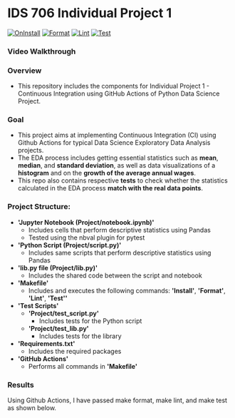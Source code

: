 # IDS 706 Individual Project 1
[![OnInstall](https://github.com/nogibjj/Jaxon-Yue-Individual-Project-1/actions/workflows/install.yml/badge.svg)](https://github.com/nogibjj/Jaxon-Yue-Individual-Project-1/actions/workflows/install.yml)
[![Format](https://github.com/nogibjj/Jaxon-Yue-Individual-Project-1/actions/workflows/format.yml/badge.svg)](https://github.com/nogibjj/Jaxon-Yue-Individual-Project-1/actions/workflows/format.yml)
[![Lint](https://github.com/nogibjj/Jaxon-Yue-Individual-Project-1/actions/workflows/lint.yml/badge.svg)](https://github.com/nogibjj/Jaxon-Yue-Individual-Project-1/actions/workflows/lint.yml)
[![Test](https://github.com/nogibjj/Jaxon-Yue-Individual-Project-1/actions/workflows/test.yml/badge.svg)](https://github.com/nogibjj/Jaxon-Yue-Individual-Project-1/actions/workflows/test.yml)

### Video Walkthrough

### Overview
* This repository includes the components for Individual Project 1 - Continuous Integration using GitHub Actions of Python Data Science Project.

### Goal
* This project aims at implementing Continuous Integration (CI) using Github Actions for typical Data Science Exploratory Data Analysis projects.
* The EDA process includes getting essential statistics such as **mean**, **median**, and **standard deviation**, as well as data visualizations of a **histogram** and on the **growth of the average annual wages**.
* This repo also contains respective **tests** to check whether the statistics calculated in the EDA process **match with the real data points**.

### Project Structure:
- **'Jupyter Notebook (Project/notebook.ipynb)'**
    - Includes cells that perform descriptive statistics using Pandas
    - Tested using the nbval plugin for pytest
- **'Python Script (Project/script.py)'**
    - Includes same scripts that perform descriptive statistics using Pandas
- **'lib.py file (Project/lib.py)'**
    - Includes the shared code between the script and notebook
- **'Makefile'**
    - Includes and executes the following commands: **'Install'**, **'Format'**, **'Lint'**, **'Test''**
- **'Test Scripts'**
    - **'Project/test_script.py'**
        - Includes tests for the Python script
    - **'Project/test_lib.py'**
        - Includes tests for the library
- **'Requirements.txt'**
    - Includes the required packages
- **'GitHub Actions'**
    - Performs all commands in **'Makefile'**

### Results
Using Github Actions, I have passed make format, make lint, and make test as shown below.
